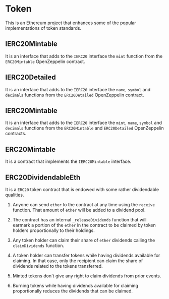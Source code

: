 # Token

This is an Ethereum project that enhances some of the popular implementations of token standards.

## IERC20Mintable

It is an interface that adds to the `IERC20` interface the `mint` function from the `ERC20Mintable` OpenZeppelin contract.


## IERC20Detailed

It is an interface that adds to the `IERC20` interface the `name`, `symbol` and `decimals` functions from the `ERC20Detailed` OpenZeppelin contract.


## IERC20Mintable

It is an interface that adds to the `IERC20` interface the `mint`, `name`, `symbol` and `decimals` functions from the `ERC20Mintable` and `ERC20Detailed` OpenZeppelin contracts.

## ERC20Mintable

It is a contract that implements the `IERC20Mintable` interface.

## ERC20DividendableEth

It is a `ERC20` token contract that is endowed with some rather dividendable qualities. 

1. Anyone can send `ether` to the contract at any time using the `receive` function. That amount of `ether` will be added to a dividend pool.

2. The contract has an internal `_releaseDividends` function that will earmark a portion of the `ether` in the contract to be claimed by token holders proportionally to their holdings.

3. Any token holder can claim their share of `ether` dividends calling the `claimDividends` function.

4. A token holder can transfer tokens while having dividends available for claiming. In that case, only the recipient can claim the share of dividends related to the tokens transferred.

5. Minted tokens don't give any right to claim dividends from prior events.

6. Burning tokens while having dividends available for claiming proportionally reduces the dividends that can be claimed.